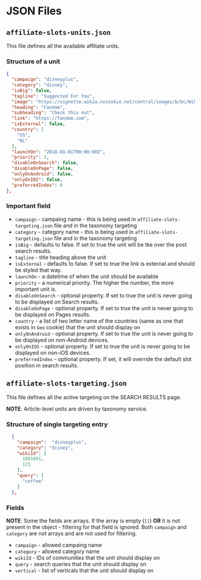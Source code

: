 # JSON Files

## `affiliate-slots-units.json`

This file defines all the available affiliate units.

### Structure of a unit

```json
{
  "campaign": "disneyplus",
  "category": "disney",
  "isBig": false,
  "tagline": "Suggested For You",
  "image": "https://vignette.wikia.nocookie.net/central/images/b/bc/Wiki.png/revision/latest?cb=20180423162614",
  "heading": "Fandom",
  "subheading": "Check this out",
  "link": "https://fandom.com",
  "isExternal": false,
  "country": [
    "US",
    "NL"
  ],
  "launchOn": "2018-01-01T00:00:00Z",
  "priority": 3,
  "disableOnSearch": false,
  "disableOnPage": false,
  "onlyOnAndroid": false,
  "onlyOnIOS": false,
  "preferredIndex": 0
},
```

### Important field

* `campaign` - campaing name - this is being used in `affiliate-slots-targeting.json` file and in the taxonomy targeting
* `category` - category name - this is being used in `affiliate-slots-targeting.json` file and in the taxonomy targeting
* `isBig` - defaults to false. If set to true the unit will be tke over the post search results.
* `tagline` - title heading above the unit
* `isExternal` - defaults to false. If set to true the link is external and should be styled that way.
* `launchOn` - a datetime of when the unit should be available
* `priority` - a numerical priority. The higher the number, the more important unit is.
* `disableOnSearch` - optional property. If set to true the unit is never going to be displayed on Search results.
* `disableOnPage` - optional property. If set to true the unit is never going to be displayed on Pages results.
* `country` - a list of two letter name of the countries (same as one that exists in `Geo` cookie) that the unit should display on
* `onlyOnAndroid` - optional property. If set to true the unit is never going to be displayed on non-Android devices.
* `onlyOnIOS` - optional property. If set to true the unit is never going to be displayed on non-iOS devices.
* `preferredIndex` - optional property. If set, it will override the default slot position in search results.

## `affiliate-slots-targeting.json`

This file defines all the active targeting on the SEARCH RESULTS page.

**NOTE**: Article-level units are driven by taxonomy service.

### Structure of single targeting entry

```json
  {
    "campaign":  "disneyplus",
    "category": "disney",
    "wikiId": [
      1081891,
      123
    ],
    "query": [
      "coffee"
    ]
  },
```

### Fields

**NOTE**: Some the fields are arrays. If the array is empty (`[]`) **OR** it is not present in the object - filtering for that field is ignored. Both `campaign` and `category` are not arrays and are not used for filtering.

* `campaign` - allowed campaing name
* `category` - allowed category name
* `wikiId` - IDs of communities that the unit should display on
* `query` - search queries that the unit should display on
* `vertical` - list of verticals that the unit should display on
